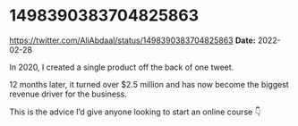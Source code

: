 # 1498390383704825863
https://twitter.com/AliAbdaal/status/1498390383704825863
**Date:** 2022-02-28

In 2020, I created a single product off the back of one tweet.

12 months later, it turned over $2.5 million and has now become the biggest revenue driver for the business.

This is the advice I’d give anyone looking to start an online course 👇
